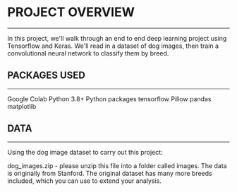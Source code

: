 # PROJECT OVERVIEW
--------------------------------------------------------------------------------------------------------------------------------------------------------------------
In this project, we'll walk through an end to end deep learning project using Tensorflow and Keras. We'll read in a dataset of dog images, then train a convolutional neural network to classify them by breed.

## PACKAGES USED
-------------------------------------------------------------------------------------
Google Colab
Python 3.8+
Python packages
tensorflow
Pillow
pandas
matplotlib

## DATA
--------------------------------------------------------------------------------------------------------------------------------------------------------
Using  the dog image dataset to carry out this project:

dog_images.zip - please unzip this file into a folder called images.
The data is originally from Stanford. The original dataset has many more breeds included, which you can use to extend your analysis.